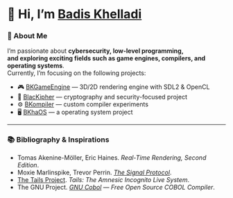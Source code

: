 # 👋 Hi, I’m [Badis Khelladi](https://www.linkedin.com/in/badis-khelladi-360656349/)   

### 💫 About Me
I’m passionate about **cybersecurity, low-level programming,  
and exploring exciting fields such as game engines, compilers, and operating systems**.  
Currently, I’m focusing on the following projects:  

- 🎮 [BKGameEngine](https://github.com/katpercent/BKGameEngine) — 3D/2D rendering engine with SDL2 & OpenCL
- 🔐 [BlacKipher](https://github.com/katpercent/BlacKipher) — cryptography and security-focused project  
- ⚙️ [BKompiler](https://github.com/katpercent/BKompiler) — custom compiler experiments  
- 🖥️ [BKhaOS](https://github.com/katpercent/BlacKhaOS) — a operating system project  

---

### 📚 Bibliography & Inspirations

- Tomas Akenine-Möller, Eric Haines. *Real-Time Rendering, Second Edition*.
- Moxie Marlinspike, Trevor Perrin. *[The Signal Protocol](https://signal.org/docs/)*.  
- [The Tails Project](https://tails.net). *Tails: The Amnesic Incognito Live System*.  
- The GNU Project. *[GNU Cobol](https://www.gnu.org/software/gnucobol/) — Free Open Source COBOL Compiler*.  
